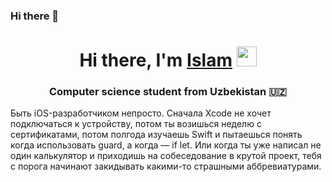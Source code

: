 ### Hi there 👋
<h1 align="center">Hi there, I'm <a href="https://github.com/islombeck-g" target="_blank">Islam</a> 
<img src="https://github.com/blackcater/blackcater/raw/main/images/Hi.gif" height="32"/></h1>
<h3 align="center">Computer science student from Uzbekistan 🇺🇿</h3>

Быть iOS-разработчиком непросто. Сначала Xcode не хочет подключаться к устройству, потом ты возишься неделю с сертификатами, потом полгода изучаешь Swift и пытаешься понять когда использовать guard, а когда — if let. Или когда ты уже написал не один калькулятор и приходишь на собеседование в крутой проект, тебя с порога начинают закидывать какими-то страшными аббревиатурами. 
